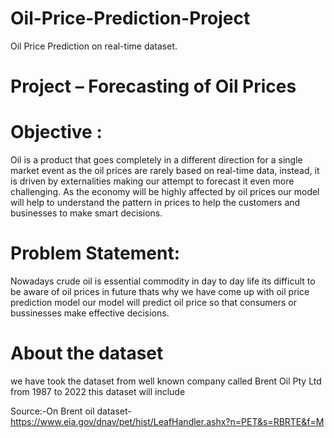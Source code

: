 # Oil-Price-Prediction-Project
Oil Price Prediction on real-time dataset.

# Project – Forecasting of Oil Prices

# Objective :
Oil is a product that goes completely in a different direction for a single market event as the oil prices are rarely based on real-time data, instead, it is driven by externalities making our attempt to forecast it even more challenging.
As the economy will be highly affected by oil prices our model will help to understand the pattern in prices to help the customers and businesses to make smart decisions.

# Problem Statement:
Nowadays crude oil is essential commodity in day to day life its difficult to be aware of oil prices in future thats why we have come up with oil price prediction model our model will predict oil price so that consumers or bussinesses make effective decisions.

# About the dataset
we have took the dataset from well known company called Brent Oil Pty Ltd from 1987 to 2022 this dataset will include

Source:-On Brent oil dataset-https://www.eia.gov/dnav/pet/hist/LeafHandler.ashx?n=PET&s=RBRTE&f=M


